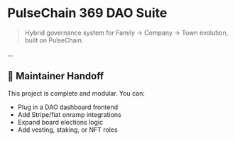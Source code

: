 # PulseChain 369 DAO Suite

> Hybrid governance system for Family → Company → Town evolution, built on PulseChain.

...

## 🤝 Maintainer Handoff
This project is complete and modular. You can:
- Plug in a DAO dashboard frontend
- Add Stripe/fiat onramp integrations
- Expand board elections logic
- Add vesting, staking, or NFT roles
